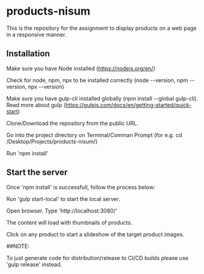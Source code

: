 # products-nisum

This is the repository for the assignment to display products on a web page in a responsive manner.

## Installation

Make sure you have Node installed (https://nodejs.org/en/)

Check for node, npm, npx to be installed correctly (node --version, npm --version, npx --version)

Make sure you have gulp-cli installed globally (npm install --global gulp-cli). Read more about gulp (https://gulpjs.com/docs/en/getting-started/quick-start)

Clone/Download the repository from the public URL.

Go into the project directory on Terminal/Comman Prompt (for e.g. cd <User Name>/Desktop/Projects/products-nisum/)
  
Run 'npm install'

## Start the server

Once 'npm install' is successfull, follow the process below:

Run 'gulp start-local' to start the local server.

Open browser. Type 'http://localhost:3080/'

The content will load with thumbnails of products.

Click on any product to start a slideshow of the target product images.

##NOTE: 

To just generate code for distribution/release to CI/CD builds please use 'gulp release' instead.

